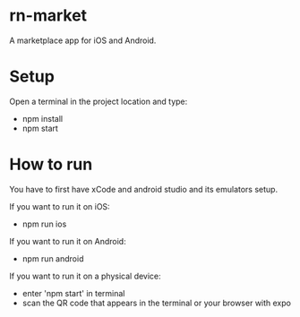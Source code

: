 # rn-market

A marketplace app for iOS and Android.

# Setup

Open a terminal in the project location and type:

- npm install
- npm start

# How to run

You have to first have xCode and android studio and its emulators setup.

If you want to run it on iOS:

- npm run ios

If you want to run it on Android:

- npm run android

If you want to run it on a physical device:

- enter 'npm start' in terminal
- scan the QR code that appears in the terminal or your browser with expo
